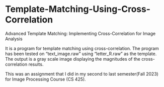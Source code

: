 # Template-Matching-Using-Cross-Correlation
Advanced Template Matching: Implementing Cross-Correlation for Image Analysis

It is a program for template matching using cross-correlation. The program has been tested on “text_image.raw” using “letter_R.raw” as the template. The output is a gray scale image displaying the magnitudes of the cross-correlation results.

This was an assignment that I did in my second to last semester(Fall 2023) for Image Processing Course (CS 425).